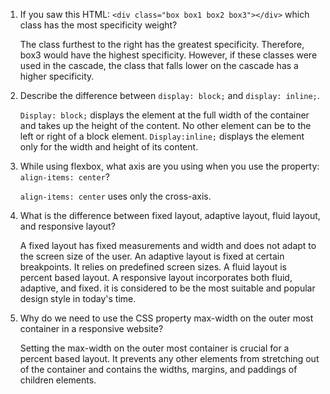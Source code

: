 <!-- Answers to the Self Study Questions go here -->

1. If you saw this HTML: `<div class="box box1 box2 box3"></div>` which class has the most specificity weight?

    The class furthest to the right has the greatest specificity. Therefore, box3 would have the highest specificity. However, if these classes were used in the cascade, the class that falls lower on the cascade has a higher specificity. 

2. Describe the difference between `display: block;` and `display: inline;`.

    `Display: block;` displays the element at the full width of the container and takes up the height of the content. No other element can be to the left or right of a block element. `Display:inline;` displays the element only for the width and height of its content.

3. While using flexbox, what axis are you using when you use the property: `align-items: center`?

    `align-items: center` uses only the cross-axis. 

4. What is the difference between fixed layout, adaptive layout, fluid layout, and responsive layout?

    A fixed layout has fixed measurements and width and does not adapt to the screen size of the user. An adaptive layout is fixed at certain breakpoints. It relies on predefined screen sizes. A fluid layout is percent based layout. A responsive layout incorporates both fluid, adaptive, and fixed. it is considered to be the most suitable and popular design style in today's time. 

5. Why do we need to use the CSS property max-width on the outer most container in a responsive website?

    Setting the max-width on the outer most container is crucial for a percent based layout. It prevents any other elements from  stretching  out of the container and contains the widths, margins, and paddings of children elements. 


